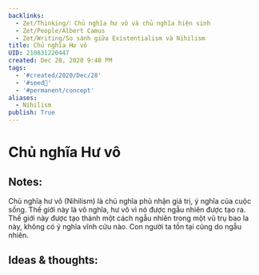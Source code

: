 ```yaml
---
backlinks:
  - Zet/Thinking/❕ Chủ nghĩa hư vô và chủ nghĩa hiện sinh
  - Zet/People/Albert Camus
  - Zet/Writing/So sánh giữa Existentialism và Nihilism
title: Chủ nghĩa Hư vô
UID: 210831220447
created: Dec 28, 2020 9:48 PM
tags:
  - '#created/2020/Dec/28'
  - '#seed🥜'
  - '#permanent/concept'
aliases:
  - Nihilism
publish: True
---
```

#  Chủ nghĩa Hư vô

## Notes:
Chủ nghĩa hư vô (Nihilism) là chủ nghĩa phủ nhận giá trị, ý nghĩa của cuộc sống. Thế giới này là vô nghĩa, hư vô vì nó được ngẫu nhiên được tạo ra. Thế giới này được tạo thành một cách ngẫu nhiên  trong một vũ trụ bao la này, không có ý nghĩa vĩnh cửu nào. Con người ta tồn tại cũng do ngẫu nhiên.

## Ideas & thoughts:
